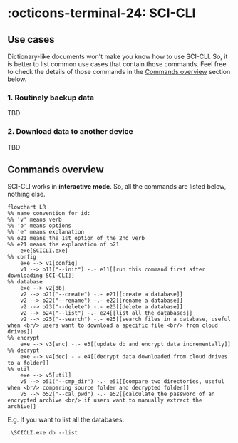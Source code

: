 ﻿# :octicons-terminal-24: SCI-CLI

## Use cases

Dictionary-like documents won't make you know how to use SCI-CLI. So, it is better to list common use cases that contain those commands. Feel free to check the details of those commands in the [Commands overview](#commands-overview) section below.

### 1. Routinely backup data

TBD

### 2. Download data to another device

TBD

## Commands overview

SCI-CLI works in **interactive mode**. So, all the commands are listed below, nothing else.

```mermaid
flowchart LR
%% name convention for id:
%% 'v' means verb
%% 'o' means options
%% 'e' means explanation
%% o21 means the 1st option of the 2nd verb
%% e21 means the explanation of o21
    exe[SCICLI.exe]
%% config
    exe --> v1[config]
    v1 --> o11("--init") -.- e11[[run this command first after downloading SCI-CLI]]
%% database 
    exe --> v2[db]
    v2 --> o21("--create") -.- e21[[create a database]]
    v2 --> o22("--rename") -.- e22[[rename a database]]
    v2 --> o23("--delete") -.- e23[[delete a database]]
    v2 --> o24("--list") -.- e24[[list all the databases]]
    v2 --> o25("--search") -.- e25[[search files in a database, useful when <br/> users want to download a specific file <br/> from cloud drives]]
%% encrypt
    exe --> v3[enc] -.- e3[[update db and encrypt data incrementally]]
%% decrypt
    exe --> v4[dec] -.- e4[[decrypt data downloaded from cloud drives to a folder]]
%% util
    exe --> v5[util]
    v5 --> o51("--cmp_dir") -.- e51[[compare two directories, useful when <br/> comparing source folder and decrypted folder]]
    v5 --> o52("--cal_pwd") -.- e52[[calculate the password of an encrypted archive <br/> if users want to manually extract the archive]]
```

E.g. If you want to list all the databases:

```
.\SCICLI.exe db --list
```














